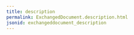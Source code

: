 ```yaml
---
title: description
permalink: ExchangedDocument.description.html
jsonid: exchangeddocument_description
---
```

